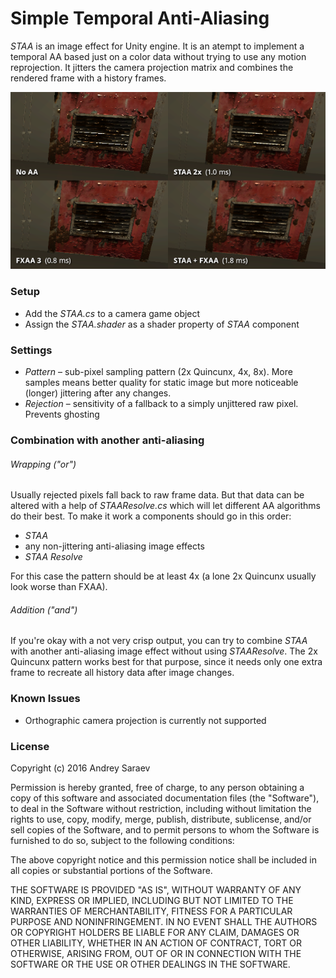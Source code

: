 # Simple Temporal Anti-Aliasing
*STAA* is an image effect for Unity engine. It is an atempt to implement a temporal AA based just on a color data without trying to use any motion reprojection. It jitters the camera projection matrix and combines the rendered frame with a history frames.

![STAA and FXAA](https://raw.githubusercontent.com/AndrewSaraev/STAA/master/Images/STAA%20and%20FXAA.png)

### Setup
- Add the *STAA.cs* to a camera game object
- Assign the *STAA.shader* as a shader property of *STAA* component

### Settings
- *Pattern* – sub-pixel sampling pattern (2x Quincunx, 4x, 8x). More samples means better quality for static image but more noticeable (longer) jittering after any changes.
- *Rejection* – sensitivity of a fallback to a simply unjittered raw pixel. Prevents ghosting

### Combination with another anti-aliasing

###### Wrapping ("or")
Usually rejected pixels fall back to raw frame data. But that data can be altered with a help of *STAAResolve.cs* which will let different AA algorithms do their best. To make it work a components should go in this order:
- *STAA*
- any non-jittering anti-aliasing image effects
- *STAA Resolve*

For this case the pattern should be at least 4x (a lone 2x Quincunx usually look worse than FXAA).

###### Addition ("and")
If you're okay with a not very crisp output, you can try to combine *STAA* with another anti-aliasing image effect without using *STAAResolve*. The 2x Quincunx pattern works best for that purpose, since it needs only one extra frame to recreate all history data after image changes.

### Known Issues
- Orthographic camera projection is currently not supported

### License
Copyright (c) 2016 Andrey Saraev

Permission is hereby granted, free of charge, to any person obtaining a copy of this software and associated documentation files (the "Software"), to deal in the Software without restriction, including without limitation the rights to use, copy, modify, merge, publish, distribute, sublicense, and/or sell copies of the Software, and to permit persons to whom the Software is furnished to do so, subject to the following conditions:

The above copyright notice and this permission notice shall be included in all copies or substantial portions of the Software.

THE SOFTWARE IS PROVIDED "AS IS", WITHOUT WARRANTY OF ANY KIND, EXPRESS OR IMPLIED, INCLUDING BUT NOT LIMITED TO THE WARRANTIES OF MERCHANTABILITY, FITNESS FOR A PARTICULAR PURPOSE AND NONINFRINGEMENT. IN NO EVENT SHALL THE AUTHORS OR COPYRIGHT HOLDERS BE LIABLE FOR ANY CLAIM, DAMAGES OR OTHER LIABILITY, WHETHER IN AN ACTION OF CONTRACT, TORT OR OTHERWISE, ARISING FROM, OUT OF OR IN CONNECTION WITH THE SOFTWARE OR THE USE OR OTHER DEALINGS IN THE SOFTWARE.

